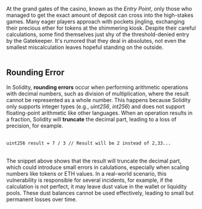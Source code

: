 At the grand gates of the casino, known as the *Entry Point*, only those who managed to get the exact amount of deposit can cross into the high-stakes games. Many eager players approach with pockets jingling, exchanging their precious ether for tokens at the shimmering kiosk. Despite their careful calculations, some find themselves just shy of the threshold-denied entry by the Gatekeeper. It's rumored that they deal in absolutes, not even the smallest miscalculation leaves hopeful standing on the outside.&nbsp;  
&nbsp;  

## Rounding Error

In Solidity, **rounding errors** occur when performing arithmetic operations with decimal numbers, such as division of multiplication, where the result cannot be represented as a whole number. This happens because Solidity only supports integer types (e.g., *uint256*, *int256*) and does not support floating-point arithmetic like other languages. When an operation results in a fraction, Solidity will **truncate** the decimal part, leading to a loss of precision, for example. &nbsp;  
&nbsp;  

```solidity
uint256 result = 7 / 3 // Result will be 2 instead of 2,33...
```
&nbsp;  
The snippet above shows that the result will truncate the decimal part, which could introduce small errors in calulations, especially when scaling numbers like tokens or ETH values. In a real-world scenario, this vulnerability is responsible for several incidents, for example, if the calculation is not perfect, it may leave dust value in the wallet or liquidity pools. These dust balances cannot be used effectively, leading to small but permanent losses over time.

